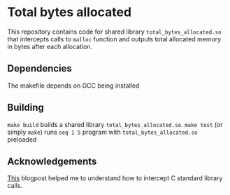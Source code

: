 # Total bytes allocated

This repository contains code for shared library `total_bytes_allocated.so` that intercepts calls to `malloc` function and outputs total allocated memory in bytes after each allocation.

## Dependencies

The makefile depends on GCC being installed

## Building

`make build` builds a shared library `total_bytes_allocated.so`. `make test` (or simply `make`) runs `seq 1 5` program with `total_bytes_allocated.so` preloaded

## Acknowledgements

[This](https://fishi.devtail.io/weblog/2015/01/25/intercepting-hooking-function-calls-shared-c-libraries/) blogpost helped me to understand how to intercept C standard library calls.
